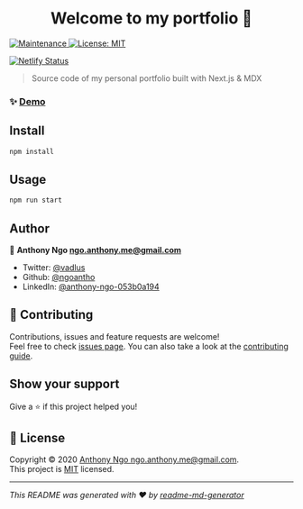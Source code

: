 <h1 align="center">Welcome to my portfolio 👋</h1>
<p>
  <a href="https://github.com/ngoantho/ngoanthohub.io/graphs/commit-activity" target="_blank">
    <img alt="Maintenance" src="https://img.shields.io/badge/Maintained%3F-yes-green.svg" />
  </a>
  <a href="https://github.com/ngoantho/ngoanthohub.io/blob/master/LICENSE" target="_blank">
    <img alt="License: MIT" src="https://img.shields.io/github/license/ngoantho/portfolio" />
  </a>
  
  [![Netlify Status](https://api.netlify.com/api/v1/badges/5b53bef7-3b77-4226-b2d1-e2d4c7eace9e/deploy-status)](https://ngoantho.netlify.app)
</p>

> Source code of my personal portfolio built with Next.js & MDX

### ✨ [Demo](ngoantho.netlify.app)

## Install

```sh
npm install
```

## Usage

```sh
npm run start
```

## Author

👤 **Anthony Ngo <ngo.anthony.me@gmail.com>**

- Twitter: [@vadlus](https://twitter.com/@vadlus)
- Github: [@ngoantho](https://github.com/ngoantho)
- LinkedIn: [@anthony-ngo-053b0a194](https://linkedin.com/in/anthony-ngo-053b0a194)

## 🤝 Contributing

Contributions, issues and feature requests are welcome!<br />Feel free to check [issues page](https://github.com/ngoantho/portfolio/issues). You can also take a look at the [contributing guide]().

## Show your support

Give a ⭐️ if this project helped you!

## 📝 License

Copyright © 2020 [Anthony Ngo <ngo.anthony.me@gmail.com>](https://github.com/ngoantho).<br />
This project is [MIT](https://github.com/ngoantho/ngoanthohub.io/blob/master/LICENSE) licensed.

---

_This README was generated with ❤️ by [readme-md-generator](https://github.com/kefranabg/readme-md-generator)_
